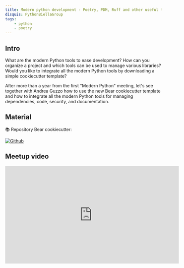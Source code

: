 ```yaml
---
title: Modern python development - Poetry, PDM, Ruff and other useful tools
disquis: PythonBiellaGroup
tags:
    - python
    - poetry
---
```


## Intro

What are the modern Python tools to ease development? How can you organize a project and which tools can be used to manage various libraries? Would you like to integrate all the modern Python tools by downloading a simple cookiecutter template?

After more than a year from the first "Modern Python" meeting, let's see together with Andrea Guzzo how to use the new Bear cookiecutter template and how to integrate all the modern Python tools for managing dependencies, code, security, and documentation.

## Material

📚 Repository Bear cookiecutter:

[![Github](https://img.shields.io/badge/GitHub-181717.svg?style=for-the-badge&logo=GitHub&logoColor=white)](https://github.com/PythonBiellaGroup/Bear)

## Meetup video
<iframe width="560" height="315" src="https://www.youtube.com/embed/jtZvY7CWN1U" title="YouTube video player" frameborder="0" allow="accelerometer; autoplay; clipboard-write; encrypted-media; gyroscope; picture-in-picture; web-share" allowfullscreen></iframe>